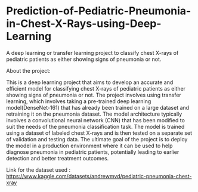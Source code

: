 # Prediction-of-Pediatric-Pneumonia-in-Chest-X-Rays-using-Deep-Learning
A deep learning or transfer learning project to classify chest X-rays of pediatric patients as either showing signs of pneumonia or not. 

About the project:

This is a deep learning project that aims to develop an accurate and efficient model for classifying chest X-rays of pediatric patients as either showing signs of pneumonia or not. The project involves using transfer learning, which involves taking a pre-trained deep learning model(DenseNet-161) that has already been trained on a large dataset and retraining it on the pneumonia dataset. The model architecture typically involves a convolutional neural network (CNN) that has been modified to suit the needs of the pneumonia classification task. The model is trained using a dataset of labeled chest X-rays and is then tested on a separate set of validation and testing data. The ultimate goal of the project is to deploy the model in a production environment where it can be used to help diagnose pneumonia in pediatric patients, potentially leading to earlier detection and better treatment outcomes.

Link for the dataset used :
https://www.kaggle.com/datasets/andrewmvd/pediatric-pneumonia-chest-xray
